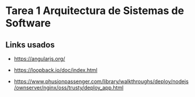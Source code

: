 # Tarea 1 Arquitectura de Sistemas de Software

## Links usados

* https://angularjs.org/

* https://loopback.io/doc/index.html

* https://www.phusionpassenger.com/library/walkthroughs/deploy/nodejs/ownserver/nginx/oss/trusty/deploy_app.html

